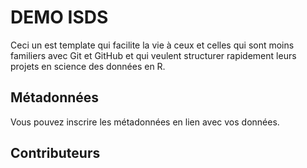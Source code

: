 # DEMO ISDS

Ceci un est template qui facilite la vie à ceux et celles qui sont moins familiers avec Git et GitHub et qui veulent structurer rapidement leurs projets en science des données en R.

## Métadonnées

Vous pouvez inscrire les métadonnées en lien avec vos données.

## Contributeurs